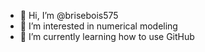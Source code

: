 - 👋 Hi, I’m @brisebois575
- 👀 I’m interested in numerical modeling
- 🌱 I’m currently learning how to use GitHub

<!---
brisebois575/brisebois575 is a ✨ special ✨ repository because its `README.md` (this file) appears on your GitHub profile.
You can click the Preview link to take a look at your changes.
--->
